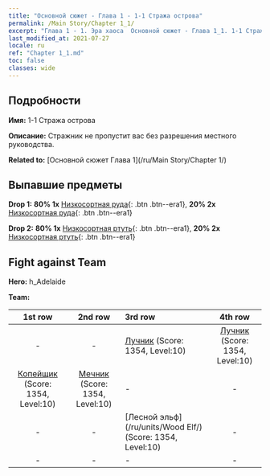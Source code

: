```yaml
---
title: "Основной сюжет - Глава 1 - 1-1 Стража острова"
permalink: /Main Story/Chapter 1_1/
excerpt: "Глава 1 - 1. Эра хаоса  Основной сюжет - Глава 1_1. 1-1 Стража острова"
last_modified_at: 2021-07-27
locale: ru
ref: "Chapter 1_1.md"
toc: false
classes: wide
---
```


## Подробности

 **Имя:** 1-1 Стража острова

 **Описание:** Стражник не пропустит вас без разрешения местного руководства.

 **Related to:** [Основной сюжет Глава 1](/ru/Main Story/Chapter 1/)

## Выпавшие предметы

 **Drop 1:** **80% 1x** [Низкосортная руда](/ItemsRU/mat_1/){: .btn .btn--era1}, **20% 2x** [Низкосортная руда](/ItemsRU/mat_1/){: .btn .btn--era1}

 **Drop 2:** **80% 1x** [Низкосортная ртуть](/ItemsRU/mat_2/){: .btn .btn--era1}, **20% 2x** [Низкосортная ртуть](/ItemsRU/mat_2/){: .btn .btn--era1}


## Fight against Team
 **Hero:** h_Adelaide

 **Team:**


  | 1st row | 2nd row | 3rd row | 4th row |
  |:----:|:----:|:----|:----:|
  | - | - | [Лучник](/ru/units/Marksman/) (Score: 1354, Level:10)  | [Лучник](/ru/units/Marksman/) (Score: 1354, Level:10)  |
  | [Копейщик](/ru/units/Pikeman/) (Score: 1354, Level:10)  | [Мечник](/ru/units/Swordsman/) (Score: 1354, Level:10)  | - | - |
  | - | - | [Лесной эльф](/ru/units/Wood Elf/) (Score: 1354, Level:10)  | - |
  | - | - | - | - |


